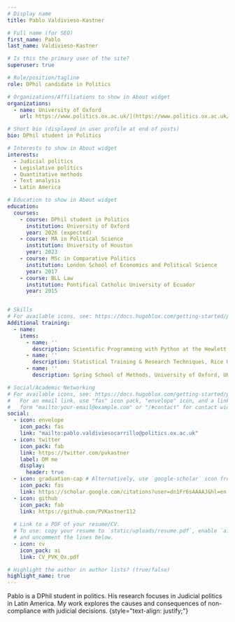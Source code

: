 ```yaml
---
# Display name
title: Pablo Valdivieso-Kastner

# Full name (for SEO)
first_name: Pablo 
last_name: Valdivieso-Kastner

# Is this the primary user of the site?
superuser: true

# Role/position/tagline
role: DPhil candidate in Politics

# Organizations/Affiliations to show in About widget
organizations:
  - name: University of Oxford
    url: https://www.politics.ox.ac.uk/](https://www.politics.ox.ac.uk/person/pablo-valdivieso-kastner

# Short bio (displayed in user profile at end of posts)
bio: DPhil student in Politics

# Interests to show in About widget
interests:
  - Judicial politics
  - Legislative politics
  - Quantitative methods
  - Text analysis
  - Latin America

# Education to show in About widget
education:
  courses:
    - course: DPhil student in Politics
      institution: University of Oxford
      year: 2026 (expected)
    - course: MA in Political Science
      institution: University of Houston
      year: 2023
    - course: MSc in Comparative Politics
      institution: London School of Economics and Political Science
      year: 2017
    - course: BLL Law
      institution: Pontifical Catholic University of Ecuador
      year: 2015


# Skills
# For available icons, see: https://docs.hugoblox.com/getting-started/page-builder/#icons
Additional training:
  - name: 
    items:
      - name: ''
        description: Scientific Programming with Python at the Hewlett Packard Enterprise Data Science Institute (HPE DSI), University of Houston, USA (2022)
      - name: ''
        description: Statistical Training & Research Techniques, Rice University, USA (2022)
      - name: ''
        description: Spring School of Methods, University of Oxford, UK (2016)

# Social/Academic Networking
# For available icons, see: https://docs.hugoblox.com/getting-started/page-builder/#icons
#   For an email link, use "fas" icon pack, "envelope" icon, and a link in the
#   form "mailto:your-email@example.com" or "/#contact" for contact widget.
social:
  - icon: envelope
    icon_pack: fas
    link: "mailto:pablo.valdiviesocarrillo@politics.ox.ac.uk"
  - icon: twitter
    icon_pack: fab
    link: https://twitter.com/pvkastner
    label: DM me
    display:
      header: true
  - icon: graduation-cap # Alternatively, use `google-scholar` icon from `ai` icon pack
    icon_pack: fas
    link: https://scholar.google.com/citations?user=dn1Fr6sAAAAJ&hl=en
  - icon: github
    icon_pack: fab
    link: https://github.com/PVKastner112
  
  # Link to a PDF of your resume/CV.
  # To use: copy your resume to `static/uploads/resume.pdf`, enable `ai` icons in `params.yaml`,
  # and uncomment the lines below.
  - icon: cv
    icon_pack: ai
    link: CV_PVK_Ox.pdf

# Highlight the author in author lists? (true/false)
highlight_name: true
---
```


Pablo is a DPhil student in politics. His research focuses in Judicial politics in Latin America. My work explores the causes and consequences of non-compliance with judicial decisions.
{style="text-align: justify;"}
